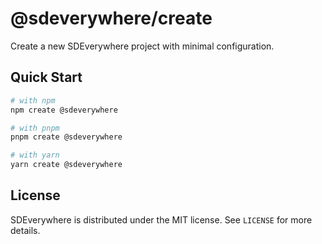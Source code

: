 # @sdeverywhere/create

Create a new SDEverywhere project with minimal configuration.

## Quick Start

```sh
# with npm
npm create @sdeverywhere

# with pnpm
pnpm create @sdeverywhere

# with yarn
yarn create @sdeverywhere
```

## License

SDEverywhere is distributed under the MIT license. See `LICENSE` for more details.
